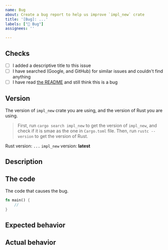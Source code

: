 ```yaml
---
name: Bug
about: Create a bug report to help us improve `impl_new` crate
title: '[Bug]: ...'
labels: ["🐞 Bug"]
assignees: ''

---
```


## Checks

* [ ] I added a descriptive title to this issue
* [ ] I have searched (Google, and GitHub) for similar issues and couldn't find anything
* [ ] I have read [the README](https://github.com/TheAwiteb/impl_new/blob/master/README.md) and still think this is a bug

## Version
The version of `impl_new` crate you are using, and the version of Rust you are using.
> First, run `cargo search impl_new` to get the version of `impl_new`, and check if it is smae as the one in `Cargo.toml` file.
> Then, run `rustc --version` to get the version of Rust.

Rust version: `...`
`impl_new` version: **latest** <!-- Don't change this, if you are using a different version, please update to the latest version and check if the bug still exists -->

## Description
<!-- A clear and concise description of what the bug is. -->

## The code
The code that causes the bug.
```rust
fn main() {
    // 
}
```

## Expected behavior
<!-- A clear and concise description of what you expected to happen. -->

## Actual behavior
<!-- A clear and concise description of what happens. -->
